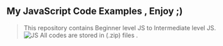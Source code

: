 

## My JavaScript Code Examples , Enjoy ;)

> This repository contains Beginner level JS to Intermediate level JS.
![JS](https://miro.medium.com/max/720/1*LjR0UrFB2a__5h1DWqzstA.png)
All codes are stored in (.zip) files .
